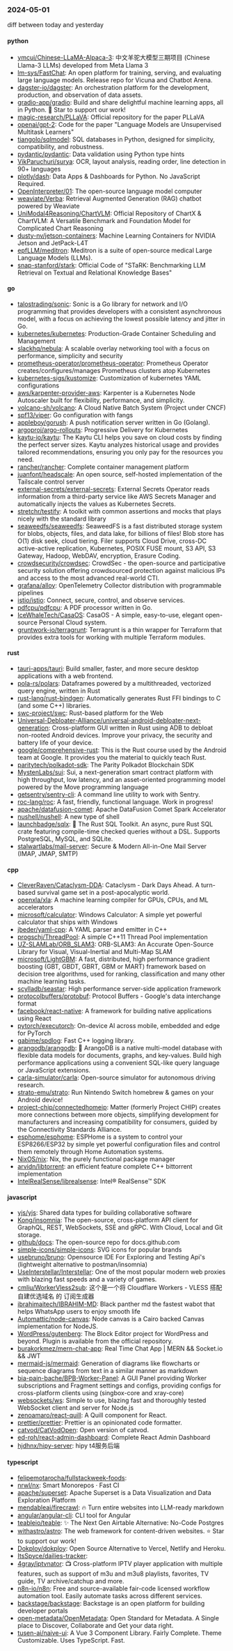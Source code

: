 ### 2024-05-01
diff between today and yesterday

#### python
* [ymcui/Chinese-LLaMA-Alpaca-3](https://github.com/ymcui/Chinese-LLaMA-Alpaca-3): 中文羊驼大模型三期项目 (Chinese Llama-3 LLMs) developed from Meta Llama 3
* [lm-sys/FastChat](https://github.com/lm-sys/FastChat): An open platform for training, serving, and evaluating large language models. Release repo for Vicuna and Chatbot Arena.
* [dagster-io/dagster](https://github.com/dagster-io/dagster): An orchestration platform for the development, production, and observation of data assets.
* [gradio-app/gradio](https://github.com/gradio-app/gradio): Build and share delightful machine learning apps, all in Python. 🌟 Star to support our work!
* [magic-research/PLLaVA](https://github.com/magic-research/PLLaVA): Official repository for the paper PLLaVA
* [openai/gpt-2](https://github.com/openai/gpt-2): Code for the paper "Language Models are Unsupervised Multitask Learners"
* [tiangolo/sqlmodel](https://github.com/tiangolo/sqlmodel): SQL databases in Python, designed for simplicity, compatibility, and robustness.
* [pydantic/pydantic](https://github.com/pydantic/pydantic): Data validation using Python type hints
* [VikParuchuri/surya](https://github.com/VikParuchuri/surya): OCR, layout analysis, reading order, line detection in 90+ languages
* [plotly/dash](https://github.com/plotly/dash): Data Apps & Dashboards for Python. No JavaScript Required.
* [OpenInterpreter/01](https://github.com/OpenInterpreter/01): The open-source language model computer
* [weaviate/Verba](https://github.com/weaviate/Verba): Retrieval Augmented Generation (RAG) chatbot powered by Weaviate
* [UniModal4Reasoning/ChartVLM](https://github.com/UniModal4Reasoning/ChartVLM): Official Repository of ChartX & ChartVLM: A Versatile Benchmark and Foundation Model for Complicated Chart Reasoning
* [dusty-nv/jetson-containers](https://github.com/dusty-nv/jetson-containers): Machine Learning Containers for NVIDIA Jetson and JetPack-L4T
* [epfLLM/meditron](https://github.com/epfLLM/meditron): Meditron is a suite of open-source medical Large Language Models (LLMs).
* [snap-stanford/stark](https://github.com/snap-stanford/stark): Official Code of "STaRK: Benchmarking LLM Retrieval on Textual and Relational Knowledge Bases"

#### go
* [talostrading/sonic](https://github.com/talostrading/sonic): Sonic is a Go library for network and I/O programming that provides developers with a consistent asynchronous model, with a focus on achieving the lowest possible latency and jitter in Go.
* [kubernetes/kubernetes](https://github.com/kubernetes/kubernetes): Production-Grade Container Scheduling and Management
* [slackhq/nebula](https://github.com/slackhq/nebula): A scalable overlay networking tool with a focus on performance, simplicity and security
* [prometheus-operator/prometheus-operator](https://github.com/prometheus-operator/prometheus-operator): Prometheus Operator creates/configures/manages Prometheus clusters atop Kubernetes
* [kubernetes-sigs/kustomize](https://github.com/kubernetes-sigs/kustomize): Customization of kubernetes YAML configurations
* [aws/karpenter-provider-aws](https://github.com/aws/karpenter-provider-aws): Karpenter is a Kubernetes Node Autoscaler built for flexibility, performance, and simplicity.
* [volcano-sh/volcano](https://github.com/volcano-sh/volcano): A Cloud Native Batch System (Project under CNCF)
* [spf13/viper](https://github.com/spf13/viper): Go configuration with fangs
* [appleboy/gorush](https://github.com/appleboy/gorush): A push notification server written in Go (Golang).
* [argoproj/argo-rollouts](https://github.com/argoproj/argo-rollouts): Progressive Delivery for Kubernetes
* [kaytu-io/kaytu](https://github.com/kaytu-io/kaytu): The Kaytu CLI helps you save on cloud costs by finding the perfect server sizes. Kaytu analyzes historical usage and provides tailored recommendations, ensuring you only pay for the resources you need.
* [rancher/rancher](https://github.com/rancher/rancher): Complete container management platform
* [juanfont/headscale](https://github.com/juanfont/headscale): An open source, self-hosted implementation of the Tailscale control server
* [external-secrets/external-secrets](https://github.com/external-secrets/external-secrets): External Secrets Operator reads information from a third-party service like AWS Secrets Manager and automatically injects the values as Kubernetes Secrets.
* [stretchr/testify](https://github.com/stretchr/testify): A toolkit with common assertions and mocks that plays nicely with the standard library
* [seaweedfs/seaweedfs](https://github.com/seaweedfs/seaweedfs): SeaweedFS is a fast distributed storage system for blobs, objects, files, and data lake, for billions of files! Blob store has O(1) disk seek, cloud tiering. Filer supports Cloud Drive, cross-DC active-active replication, Kubernetes, POSIX FUSE mount, S3 API, S3 Gateway, Hadoop, WebDAV, encryption, Erasure Coding.
* [crowdsecurity/crowdsec](https://github.com/crowdsecurity/crowdsec): CrowdSec - the open-source and participative security solution offering crowdsourced protection against malicious IPs and access to the most advanced real-world CTI.
* [grafana/alloy](https://github.com/grafana/alloy): OpenTelemetry Collector distribution with programmable pipelines
* [istio/istio](https://github.com/istio/istio): Connect, secure, control, and observe services.
* [pdfcpu/pdfcpu](https://github.com/pdfcpu/pdfcpu): A PDF processor written in Go.
* [IceWhaleTech/CasaOS](https://github.com/IceWhaleTech/CasaOS): CasaOS - A simple, easy-to-use, elegant open-source Personal Cloud system.
* [gruntwork-io/terragrunt](https://github.com/gruntwork-io/terragrunt): Terragrunt is a thin wrapper for Terraform that provides extra tools for working with multiple Terraform modules.

#### rust
* [tauri-apps/tauri](https://github.com/tauri-apps/tauri): Build smaller, faster, and more secure desktop applications with a web frontend.
* [pola-rs/polars](https://github.com/pola-rs/polars): Dataframes powered by a multithreaded, vectorized query engine, written in Rust
* [rust-lang/rust-bindgen](https://github.com/rust-lang/rust-bindgen): Automatically generates Rust FFI bindings to C (and some C++) libraries.
* [swc-project/swc](https://github.com/swc-project/swc): Rust-based platform for the Web
* [Universal-Debloater-Alliance/universal-android-debloater-next-generation](https://github.com/Universal-Debloater-Alliance/universal-android-debloater-next-generation): Cross-platform GUI written in Rust using ADB to debloat non-rooted Android devices. Improve your privacy, the security and battery life of your device.
* [google/comprehensive-rust](https://github.com/google/comprehensive-rust): This is the Rust course used by the Android team at Google. It provides you the material to quickly teach Rust.
* [paritytech/polkadot-sdk](https://github.com/paritytech/polkadot-sdk): The Parity Polkadot Blockchain SDK
* [MystenLabs/sui](https://github.com/MystenLabs/sui): Sui, a next-generation smart contract platform with high throughput, low latency, and an asset-oriented programming model powered by the Move programming language
* [getsentry/sentry-cli](https://github.com/getsentry/sentry-cli): A command line utility to work with Sentry.
* [roc-lang/roc](https://github.com/roc-lang/roc): A fast, friendly, functional language. Work in progress!
* [apache/datafusion-comet](https://github.com/apache/datafusion-comet): Apache DataFusion Comet Spark Accelerator
* [nushell/nushell](https://github.com/nushell/nushell): A new type of shell
* [launchbadge/sqlx](https://github.com/launchbadge/sqlx): 🧰 The Rust SQL Toolkit. An async, pure Rust SQL crate featuring compile-time checked queries without a DSL. Supports PostgreSQL, MySQL, and SQLite.
* [stalwartlabs/mail-server](https://github.com/stalwartlabs/mail-server): Secure & Modern All-in-One Mail Server (IMAP, JMAP, SMTP)

#### cpp
* [CleverRaven/Cataclysm-DDA](https://github.com/CleverRaven/Cataclysm-DDA): Cataclysm - Dark Days Ahead. A turn-based survival game set in a post-apocalyptic world.
* [openxla/xla](https://github.com/openxla/xla): A machine learning compiler for GPUs, CPUs, and ML accelerators
* [microsoft/calculator](https://github.com/microsoft/calculator): Windows Calculator: A simple yet powerful calculator that ships with Windows
* [jbeder/yaml-cpp](https://github.com/jbeder/yaml-cpp): A YAML parser and emitter in C++
* [progschj/ThreadPool](https://github.com/progschj/ThreadPool): A simple C++11 Thread Pool implementation
* [UZ-SLAMLab/ORB_SLAM3](https://github.com/UZ-SLAMLab/ORB_SLAM3): ORB-SLAM3: An Accurate Open-Source Library for Visual, Visual-Inertial and Multi-Map SLAM
* [microsoft/LightGBM](https://github.com/microsoft/LightGBM): A fast, distributed, high performance gradient boosting (GBT, GBDT, GBRT, GBM or MART) framework based on decision tree algorithms, used for ranking, classification and many other machine learning tasks.
* [scylladb/seastar](https://github.com/scylladb/seastar): High performance server-side application framework
* [protocolbuffers/protobuf](https://github.com/protocolbuffers/protobuf): Protocol Buffers - Google's data interchange format
* [facebook/react-native](https://github.com/facebook/react-native): A framework for building native applications using React
* [pytorch/executorch](https://github.com/pytorch/executorch): On-device AI across mobile, embedded and edge for PyTorch
* [gabime/spdlog](https://github.com/gabime/spdlog): Fast C++ logging library.
* [arangodb/arangodb](https://github.com/arangodb/arangodb): 🥑 ArangoDB is a native multi-model database with flexible data models for documents, graphs, and key-values. Build high performance applications using a convenient SQL-like query language or JavaScript extensions.
* [carla-simulator/carla](https://github.com/carla-simulator/carla): Open-source simulator for autonomous driving research.
* [strato-emu/strato](https://github.com/strato-emu/strato): Run Nintendo Switch homebrew & games on your Android device!
* [project-chip/connectedhomeip](https://github.com/project-chip/connectedhomeip): Matter (formerly Project CHIP) creates more connections between more objects, simplifying development for manufacturers and increasing compatibility for consumers, guided by the Connectivity Standards Alliance.
* [esphome/esphome](https://github.com/esphome/esphome): ESPHome is a system to control your ESP8266/ESP32 by simple yet powerful configuration files and control them remotely through Home Automation systems.
* [NixOS/nix](https://github.com/NixOS/nix): Nix, the purely functional package manager
* [arvidn/libtorrent](https://github.com/arvidn/libtorrent): an efficient feature complete C++ bittorrent implementation
* [IntelRealSense/librealsense](https://github.com/IntelRealSense/librealsense): Intel® RealSense™ SDK

#### javascript
* [yjs/yjs](https://github.com/yjs/yjs): Shared data types for building collaborative software
* [Kong/insomnia](https://github.com/Kong/insomnia): The open-source, cross-platform API client for GraphQL, REST, WebSockets, SSE and gRPC. With Cloud, Local and Git storage.
* [github/docs](https://github.com/github/docs): The open-source repo for docs.github.com
* [simple-icons/simple-icons](https://github.com/simple-icons/simple-icons): SVG icons for popular brands
* [usebruno/bruno](https://github.com/usebruno/bruno): Opensource IDE For Exploring and Testing Api's (lightweight alternative to postman/insomnia)
* [UseInterstellar/Interstellar](https://github.com/UseInterstellar/Interstellar): One of the most popular modern web proxies with blazing fast speeds and a variety of games.
* [cmliu/WorkerVless2sub](https://github.com/cmliu/WorkerVless2sub): 这个是一个将 Cloudflare Workers - VLESS 搭配 自建优选域名 的 订阅生成器
* [ibrahimaitech/IBRAHIM-MD](https://github.com/ibrahimaitech/IBRAHIM-MD): Black panther md the fastest wabot that helps WhatsApp users to enjoy smooth life
* [Automattic/node-canvas](https://github.com/Automattic/node-canvas): Node canvas is a Cairo backed Canvas implementation for NodeJS.
* [WordPress/gutenberg](https://github.com/WordPress/gutenberg): The Block Editor project for WordPress and beyond. Plugin is available from the official repository.
* [burakorkmez/mern-chat-app](https://github.com/burakorkmez/mern-chat-app): Real Time Chat App | MERN && Socket.io && JWT
* [mermaid-js/mermaid](https://github.com/mermaid-js/mermaid): Generation of diagrams like flowcharts or sequence diagrams from text in a similar manner as markdown
* [bia-pain-bache/BPB-Worker-Panel](https://github.com/bia-pain-bache/BPB-Worker-Panel): A GUI Panel providing Worker subscriptions and Fragment settings and configs, providing configs for cross-platform clients using (singbox-core and xray-core)
* [websockets/ws](https://github.com/websockets/ws): Simple to use, blazing fast and thoroughly tested WebSocket client and server for Node.js
* [zenoamaro/react-quill](https://github.com/zenoamaro/react-quill): A Quill component for React.
* [prettier/prettier](https://github.com/prettier/prettier): Prettier is an opinionated code formatter.
* [catvod/CatVodOpen](https://github.com/catvod/CatVodOpen): Open version of catvod.
* [ed-roh/react-admin-dashboard](https://github.com/ed-roh/react-admin-dashboard): Complete React Admin Dashboard
* [hjdhnx/hipy-server](https://github.com/hjdhnx/hipy-server): hipy t4服务后端

#### typescript
* [felipemotarocha/fullstackweek-foods](https://github.com/felipemotarocha/fullstackweek-foods): 
* [nrwl/nx](https://github.com/nrwl/nx): Smart Monorepos · Fast CI
* [apache/superset](https://github.com/apache/superset): Apache Superset is a Data Visualization and Data Exploration Platform
* [mendableai/firecrawl](https://github.com/mendableai/firecrawl): 🔥 Turn entire websites into LLM-ready markdown
* [angular/angular-cli](https://github.com/angular/angular-cli): CLI tool for Angular
* [teableio/teable](https://github.com/teableio/teable): ✨ The Next Gen Airtable Alternative: No-Code Postgres
* [withastro/astro](https://github.com/withastro/astro): The web framework for content-driven websites. ⭐️ Star to support our work!
* [Dokploy/dokploy](https://github.com/Dokploy/dokploy): Open Source Alternative to Vercel, Netlify and Heroku.
* [ItsSpyce/dailies-tracker](https://github.com/ItsSpyce/dailies-tracker): 
* [4gray/iptvnator](https://github.com/4gray/iptvnator): 📺 Cross-platform IPTV player application with multiple features, such as support of m3u and m3u8 playlists, favorites, TV guide, TV archive/catchup and more.
* [n8n-io/n8n](https://github.com/n8n-io/n8n): Free and source-available fair-code licensed workflow automation tool. Easily automate tasks across different services.
* [backstage/backstage](https://github.com/backstage/backstage): Backstage is an open platform for building developer portals
* [open-metadata/OpenMetadata](https://github.com/open-metadata/OpenMetadata): Open Standard for Metadata. A Single place to Discover, Collaborate and Get your data right.
* [tusen-ai/naive-ui](https://github.com/tusen-ai/naive-ui): A Vue 3 Component Library. Fairly Complete. Theme Customizable. Uses TypeScript. Fast.
